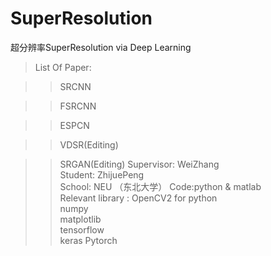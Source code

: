 # SuperResolution
超分辨率SuperResolution via Deep Learning
>List Of Paper:

>>  SRCNN

>>  FSRCNN

>>  ESPCN

>>  VDSR(Editing)

>>  SRGAN(Editing)
Supervisor: WeiZhang   
Student: ZhijuePeng  
School: NEU  （东北大学）
Code:python & matlab  
>Relevant library :
>>                  OpenCV2 for python  
>>                  numpy  
>>                  matplotlib  
>>                  tensorflow  
>>                  keras
>>                  Pytorch
